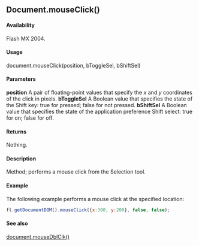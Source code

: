 ## Document.mouseClick()

#### Availability

Flash MX 2004.

#### Usage

document.mouseClick(position, bToggleSel, bShiftSel)

#### Parameters

**position** A pair of floating-point values that specify the *x* and *y* coordinates of the click in pixels.
**bToggleSel** A Boolean value that specifies the state of the Shift key: true for pressed; false for not pressed.
**bShiftSel** A Boolean value that specifies the state of the application preference Shift select: true for on; false for off.

#### Returns

Nothing.

#### Description

Method; performs a mouse click from the Selection tool.

#### Example


The following example performs a mouse click at the specified location:
```javascript
fl.getDocumentDOM().mouseClick({x:300, y:200}, false, false);

```
#### See also

[document.mouseDblClk()](../Document_object/docum140.md)

<span id="document.mouseDblClk()" class="anchor"></span>
